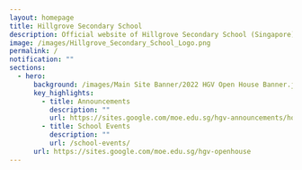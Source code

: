```yaml
---
layout: homepage
title: Hillgrove Secondary School
description: Official website of Hillgrove Secondary School (Singapore)
image: /images/Hillgrove_Secondary_School_Logo.png
permalink: /
notification: ""
sections:
  - hero:
      background: /images/Main Site Banner/2022 HGV Open House Banner.jpg
      key_highlights:
        - title: Announcements
          description: ""
          url: https://sites.google.com/moe.edu.sg/hgv-announcements/home
        - title: School Events
          description: ""
          url: /school-events/
      url: https://sites.google.com/moe.edu.sg/hgv-openhouse
---
```

